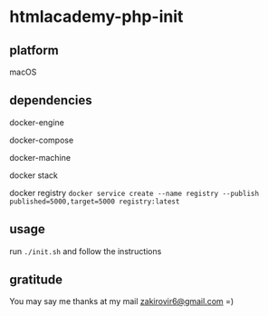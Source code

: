 # htmlacademy-php-init

## platform
macOS

## dependencies

docker-engine

docker-compose

docker-machine

docker stack

docker registry `docker service create --name registry --publish published=5000,target=5000 registry:latest`

## usage
run `./init.sh` and follow the instructions

## gratitude
You may say me thanks at my mail zakirovir6@gmail.com =)
